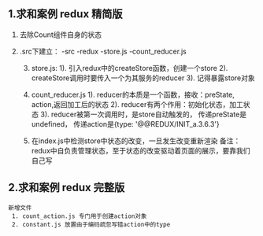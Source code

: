 ## 1.求和案例 redux 精简版
 1. 去除Count组件自身的状态

 2. .src下建立：
		-src
			-redux
				-store.js
				-count_reducer.js

	3. store.js:
		1). 引入redux中的createStore函数，创建一个store
		2). createStore调用时要传入一个为其服务的reducer
		3). 记得暴露store对象

	4. count_reducer.js
		1). reducer的本质是一个函数，接收：preState, action,返回加工后的状态
		2). reducer有两个作用：初始化状态，加工状态
		3). reducer被第一次调用时，是store自动触发的，
								传递preState是undefined，
								传递action是{type: '@@REDUX/INIT_a.3.6.3'}

	5. 在index.js中检测store中状态的改变，一旦发生改变重新渲染<App/>
			备注：redux中自负责管理状态，至于状态的改变驱动着页面的展示，要靠我们自己写


## 2.求和案例 redux 完整版
	新增文件
	 1. count_action.js 专门用于创建action对象
	 2. constant.js 放置由于编码疏忽写错action中的type
